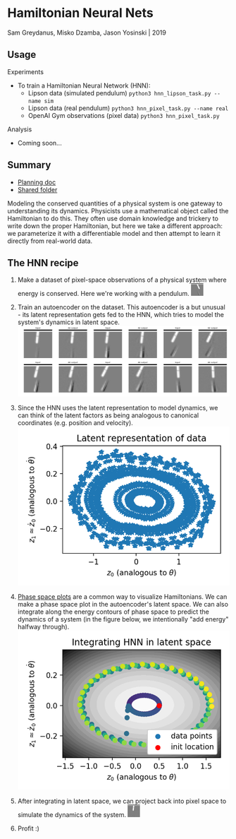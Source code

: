 Hamiltonian Neural Nets
=======
Sam Greydanus, Misko Dzamba, Jason Yosinski | 2019

Usage
--------

Experiments
 * To train a Hamiltonian Neural Network (HNN):
 	* Lipson data (simulated pendulum) `python3 hnn_lipson_task.py --name sim`
 	* Lipson data (real pendulum) `python3 hnn_pixel_task.py --name real`
 	* OpenAI Gym observations (pixel data) `python3 hnn_pixel_task.py`

Analysis
 * Coming soon...

Summary
--------

* [Planning doc](https://docs.google.com/document/d/1WLprq600etYrqc51GLm5uTd2sTBeMYB5MUakJigCSEw/edit)
* [Shared folder](https://drive.google.com/open?id=1869p7KJfOV5rI5HflTb7DmdnuSNbMyFU)

Modeling the conserved quantities of a physical system is one gateway to understanding its dynamics. Physicists use a mathematical object called the Hamiltonian to do this. They often use domain knowledge and trickery to write down the proper Hamiltonian, but here we take a different approach: we parameterize it with a differentiable model and then attempt to learn it directly from real-world data.

The HNN recipe
--------

1. Make a dataset of pixel-space observations of a physical system where energy is conserved. Here we're working with a pendulum.
![pendulum.gif.png](figures/pendulum.gif.png)

2. Train an autoencoder on the dataset. This autoencoder is a but unusual - its latent representation gets fed to the HNN, which tries to model the system's dynamics in latent space.
![autoencoder.png](figures/autoencoder.png)

3. Since the HNN uses the latent representation to model dynamics, we can think of the latent factors as being analogous to canonical coordinates (e.g. position and velocity).
![latents.png](figures/latents.png)

4. [Phase space plots](https://en.wikiversity.org/wiki/Advanced_Classical_Mechanics/Phase_Space) are a common way to visualize Hamiltonians. We can make a phase space plot in the autoencoder's latent space. We can also integrate along the energy contours of phase space to predict the dynamics of a system (in the figure below, we intentionally "add energy" halfway through).
![hnn_integration_latent.png](figures/hnn_integration_latent.png)

5. After integrating in latent space, we can project back into pixel space to simulate the dynamics of the system.
![hnn_integrated_pixel.gif.png](figures/hnn_integrated_pixel.gif.png)

6. Profit :)